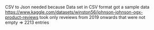 CSV to Json needed because Data set in CSV format
got a sample data https://www.kaggle.com/datasets/winston56/johnson-johnson-ogx-product-reviews
took only reveiews from 2019 onwards that were not empty => 2213 entries
